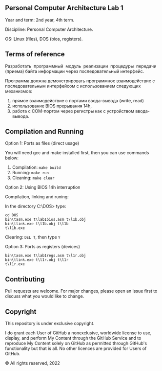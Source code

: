 ## Personal Computer Architecture Lab 1
Year and term: 2nd year, 4th term.

Discipline:    Personal Computer Architecture.

OS:            Linux (files), DOS (bios, registers).

## Terms of reference
Разработать  программный  модуль  реализации  процедуры  передачи (приема) байта информации через последовательный интерфейс.

Программа должна демонстрировать программное взаимодействие с последовательным интерфейсом с использованием следующих механизмов:

1.	прямое взаимодействие с портами ввода-вывода (write, read)
2.	использование BIOS прерывания 14h,
3.	работа с COM-портом через регистры как с устройством ввода-вывода.

## Compilation and Running
Option 1:	Ports as files (direct usage)

You will need gcc and make installed first, then you can use commands below:

1.	Compilation:	`make build`
2.	Running:		`make run`
3.	Cleaning:		`make clear`

Option 2:	Using BIOS 14h interruption

Compilation, linking and runing:

In the directory C:\DOS> type:

```
cd DOS
bin\tasm.exe t\lab1bios.asm t\l1b.obj
bin\tlink.exe t\l1b.obj t\l1b
t\l1b.exe
```

Clearing: `DEL T`, then type `Y`

Option 3:	Ports as registers (devices)

```
bin\tasm.exe t\lab1regs.asm t\l1r.obj
bin\tlink.exe t\l1r.obj t\l1r
t\l1r.exe
```

## Contributing
Pull requests are welcome. For major changes, please open an issue first to discuss what you would like to change.

## Copyright
This repository is under exclusive copyright.

I do grant each User of GitHub a nonexclusive, worldwide license to use, display, and perform My Content through the GitHub Service and to reproduce My Content solely on GitHub as permitted through GitHub's functionality but that is all. No other licences are provided for Users of GitHub.

© All rights reserved, 2022
